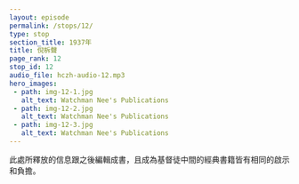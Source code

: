 ```yaml
---
layout: episode
permalink: /stops/12/
type: stop
section_title: 1937年
title: 倪柝聲
page_rank: 12
stop_id: 12
audio_file: hczh-audio-12.mp3
hero_images:
 - path: img-12-1.jpg
   alt_text: Watchman Nee's Publications
 - path: img-12-2.jpg
   alt_text: Watchman Nee's Publications
 - path: img-12-3.jpg
   alt_text: Watchman Nee's Publications
---
```


<!-- The messages spoken here conveyed the same revelation and burden that would later be compiled and edited into books, which became popular Christian classics.  -->

<!---
title: 倪柝聲
-->
此處所釋放的信息跟之後編輯成書，且成為基督徒中間的經典書籍皆有相同的啟示和負擔。


<!--- TRANSCRIPT
In the conference, Brother Nee spoke on the overcoming life of Christ based on the book of Romans. His messages were similar to those he had delivered at the Overcomer Conference in China and would later deliver in England on his next leg of the journey. These messages were eventually published in the book The Normal Christian Life, considered a 20th-century Christian classic that sold over one million copies world-wide.

Brother Nee stayed for a month during his visit to the Philippines, spending most of his time in the cool city of Baguio, located in the northern mountains of the country. Aside from the conference, he delivered messages on several Lord’s Days, covering a variety of topics. On one Lord’s Day, he spoke about God’s eternal plan based on Genesis 1 and 2. On another, he discussed the topic “In Nothing Be Anxious.” On a third Lord’s Day, Brother Nee spoke about the ground of the church and our testimony. 

One time, in a meeting held by special request, Brother Nee spoke about the outpouring of the Holy Spirit. Following that message, a time was set for Tuesday night at the house of Brother Huang Ho Seng for the saints to practically experience the outpouring of the Holy Spirit. That evening before the meeting, Brother Nee unexpectedly requested Brother Huang to take him to the seaside at Luneta. Surprised, Brother Huang asked, “What? Aren’t you going to lead us through this experience of the outpouring of the Holy Spirit?” Brother Nee replied, “No. I won’t be here. I am going to the seaside. The truth is, if I am present, you will not experience the outpouring of the Holy Spirit. If I am absent, then you will experience the outpouring of the Holy Spirit. I am going to the seaside to pray for you.”

So, following Brother Nee’s request, Brother Huang took him to the seaside. When the time came, about 20 brothers and sisters gathered, singing and praying. Everyone opened their mouths to praise the Lord. The atmosphere was so joyful and exuberant, and their shouts of praise could be heard far and near. Sure enough, the Holy Spirit was outpoured upon them! They prayed and praised until ten o’clock. By that time, Brother Nee had returned, and they excitedly related to him what had happened. Smilingly, Brother Nee motioned with his finger and said, “This is what I have been telling you about.”

From that point on, the different meetings of the church improved tremendously. No longer dead and weak, they became strong and released. Burning in spirit, the brothers and sisters spontaneously formed teams to give out gospel tracts everywhere. They invited or visited people to bring them to salvation. During every gospel meeting, a group would pray on the rooftop to support the one on the podium, stopping only when the meeting was over. Consequently, the number of those being saved increased significantly. 

倪弟兄在特會中是引羅馬書，講基督徒得勝的生活。他的信息內容跟他當時在國內各地開得勝聚會以及之後在英國所講的大同小異。這些信息後來出版為「基督 徒的正常生活」，算是廿世紀全球基督徒所出售書報的經典之作，共售中一萬多本。

倪弟兄訪問菲律濱時待了一個月，大部分時間是住在本國避暑勝地「碧瑤」。除了特會，他也在主日講到不同的主題。在一主日的信息，他根據創世記第一二章，講到神永遠的計劃。另一主日又講「應當一無掛慮」。又一主日講到教會的立場和我們的見證。

在一次特別請求聚會中，倪弟兄說到聖靈的澆灌。之後就定規在一個週二晚上假黃和聲弟兄的家聚會，為要讓聖徒得著聖靈的澆灌。當晚聚會前，倪弟兄卻要求黃弟兄把他帶到 Luneta 海邊去。黃弟兄說，「為甚麼?你不是要帶領我們過聖靈澆灌 的關嗎?」他說，「不，我不在這裏，我要到海邊去。真的，我若在，你們不會被聖靈澆灌，我若不在，你們才會被聖靈澆灌，我到海邊為你們禱告去。」

結果黃弟兄只得依命，把他送到海邊去。時候一到，大約廿位弟兄姊妹聚在一起唱 詩禱告。大家開口讚美主，果然就受聖靈的澆灌。他們在主同在的喜樂中，歡呼讚 美之聲，遠近可聞，禱告讚美，直到十時方才停下來。那時倪弟兄已回來，他們把經過情形告訴他。他聽了笑笑地，用手指頭一點說，「這個」就是我對你們說的 「那個」。

從那時候起，教會各種聚會大大改觀。聚會從死沉軟弱，變為剛強釋放。弟兄姊妹靈裏焚燒，自動自發地分隊成群，四處分發單張，請客探望帶人得救。每於傳福音時，總有一班人在樓蓋頂用禱告扶持站講台的人，直到聚會結束為止，結果得救的人數，時有加增。
-->